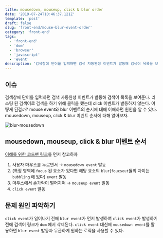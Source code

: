 ```yaml
---
title: mousedown, mouseup, click & blur order 
date: '2019-07-24T10:46:37.121Z'
template: 'post'
draft: false
slug: 'front-end/mouse-blur-event-order'
category: 'front-end'
tags:
  - 'front-end'
  - 'dom'
  - 'browser'
  - 'javascript'
  - 'event'
description: '검색창에 단어를 입력하면 검색 자동완성 이벤트가 발동해 검색어 목록을 보여준다. 리스팅 된 검색어로 검색을 하기 위해 클릭을 했는데 click 이벤트가 발동하지 않는다. 어떻게 된걸까? mouse event와 blur 이벤트의 순서에 대해 이해하면 원인을 알 수 있다. mousedown, mouseup, click & blur 이벤트 순서에 대해 알아보자.'
---
```


## 이슈 

검색창에 단어를 입력하면 검색 자동완성 이벤트가 발동해 검색어 목록을 보여준다. 리스팅 된 검색어로 검색을 하기 위해 클릭을 했는데 click 이벤트가 발동하지 않는다. 어떻게 된걸까? mouse event와 blur 이벤트의 순서에 대해 이해하면 원인을 알 수 있다. mousedown, mouseup, click & blur 이벤트 순서에 대해 알아보자.  

![blur-mousedown](https://user-images.githubusercontent.com/35516239/151829529-5eb30ecf-1493-4cf0-b4bc-f8d351f5ffcb.gif)


## mousedown, mouseup, click & blur 이벤트 순서

[이해를 위한 코드펜 링크](https://codepen.io/godotwait/pen/xvVMYp/)를 먼저 참고하자

1. 사용자 마우스를 누르면서 &rarr; `mousedown event` 발동
2. (특정 영역에 `focus` 된 요소가 있다면 해당 요소의 `blur`(`foucsout`둘의 차이는 `bubbling` 에 있다) `event` 발동
3. 마우스에서 손가락이 떨어지며   &rarr; `mouseup event` 발동
4. `click event` 발동 




## 문제 원인 파악하기

`click event`가 일어나기 전에 `blur event`가 먼저 발생하여 `click event`가 발생하기 전에  검색어 링크가 `dom` 에서 삭제된다. `click event`  대신에 `mousedown event`를 활용하면 `blur event` 발동과 무관하게 원하는 로직을 사용할 수 있다.    
